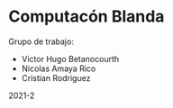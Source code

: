 # Computacón Blanda

Grupo de trabajo: 
* Victor Hugo Betanocourth
* Nicolas Amaya Rico
* Cristian Rodriguez

2021-2
